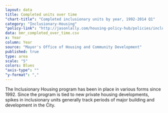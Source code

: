 ```yaml
---
layout: data
title: Completed units over time
"chart-title": "Completed inclusionary units by year, 1992-2014 Q1"
category: "Inclusionary-Housing"
"policy-link": "http://jasonlally.com/housing-policy-hub/policies/inclusionary-housing/"
data: bmr_completed_over_time.csv
x: Year
column: Year
source: "Mayor's Office of Housing and Community Development"
published: true
type: area
scale: "5"
colors: Blues
"axis-type": ""
"y-format": ","
---
```


The Inclusionary Housing program has been in place in various forms since 1992. Since the program is tied to new private housing developments, spikes in inclusionary units generally track periods of major building and development in the City.